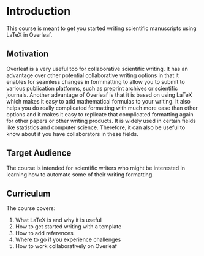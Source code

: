 


# Introduction

This course is meant to get you started writing scientific manuscripts using LaTeX in Overleaf.

## Motivation

Overleaf is a very useful too for collaborative scientific writing. It has an advantage over other potential collaborative writing options in that it enables for seamless changes in formmatting to allow you to submit to various publication platforms, such as preprint archives or scientific journals. Another advantage of Overleaf is that it is based on using LaTeX which makes it easy to add mathematical formulas to your writing. It also helps you do really complicated formatting with much more ease than other options and it makes it easy to replicate that complicated formatting again for other papers or other writing products. It is widely used in certain fields like statistics and computer science. Therefore, it can also be useful to know about if you have collaborators in these fields.

## Target Audience  

The course is intended for scientific writers who might be interested in learning how to automate some of their writing formatting.

## Curriculum  

The course covers:

1) What LaTeX is and why it is useful
2) How to get started writing with a template
3) How to add references
4) Where to go if you experience challenges
5) How to work collaboratively on Overleaf



